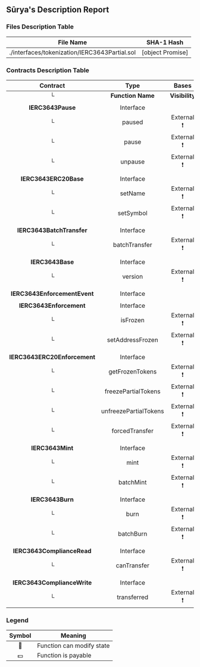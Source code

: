 ## Sūrya's Description Report

### Files Description Table


|  File Name  |  SHA-1 Hash  |
|-------------|--------------|
| ./interfaces/tokenization/IERC3643Partial.sol | [object Promise] |


### Contracts Description Table


|  Contract  |         Type        |       Bases      |                  |                 |
|:----------:|:-------------------:|:----------------:|:----------------:|:---------------:|
|     └      |  **Function Name**  |  **Visibility**  |  **Mutability**  |  **Modifiers**  |
||||||
| **IERC3643Pause** | Interface |  |||
| └ | paused | External ❗️ |   |NO❗️ |
| └ | pause | External ❗️ | 🛑  |NO❗️ |
| └ | unpause | External ❗️ | 🛑  |NO❗️ |
||||||
| **IERC3643ERC20Base** | Interface |  |||
| └ | setName | External ❗️ | 🛑  |NO❗️ |
| └ | setSymbol | External ❗️ | 🛑  |NO❗️ |
||||||
| **IERC3643BatchTransfer** | Interface |  |||
| └ | batchTransfer | External ❗️ | 🛑  |NO❗️ |
||||||
| **IERC3643Base** | Interface |  |||
| └ | version | External ❗️ |   |NO❗️ |
||||||
| **IERC3643EnforcementEvent** | Interface |  |||
||||||
| **IERC3643Enforcement** | Interface |  |||
| └ | isFrozen | External ❗️ |   |NO❗️ |
| └ | setAddressFrozen | External ❗️ | 🛑  |NO❗️ |
||||||
| **IERC3643ERC20Enforcement** | Interface |  |||
| └ | getFrozenTokens | External ❗️ |   |NO❗️ |
| └ | freezePartialTokens | External ❗️ | 🛑  |NO❗️ |
| └ | unfreezePartialTokens | External ❗️ | 🛑  |NO❗️ |
| └ | forcedTransfer | External ❗️ | 🛑  |NO❗️ |
||||||
| **IERC3643Mint** | Interface |  |||
| └ | mint | External ❗️ | 🛑  |NO❗️ |
| └ | batchMint | External ❗️ | 🛑  |NO❗️ |
||||||
| **IERC3643Burn** | Interface |  |||
| └ | burn | External ❗️ | 🛑  |NO❗️ |
| └ | batchBurn | External ❗️ | 🛑  |NO❗️ |
||||||
| **IERC3643ComplianceRead** | Interface |  |||
| └ | canTransfer | External ❗️ |   |NO❗️ |
||||||
| **IERC3643ComplianceWrite** | Interface |  |||
| └ | transferred | External ❗️ | 🛑  |NO❗️ |


### Legend

|  Symbol  |  Meaning  |
|:--------:|-----------|
|    🛑    | Function can modify state |
|    💵    | Function is payable |
